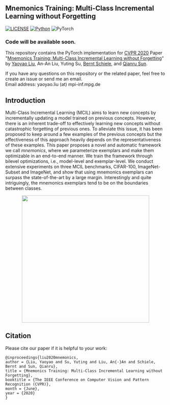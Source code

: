 ## Mnemonics Training: Multi-Class Incremental Learning without Forgetting

[![LICENSE](https://img.shields.io/badge/license-MIT-green)](https://github.com/yaoyao-liu/mnemonics/blob/master/LICENSE)
[![Python](https://img.shields.io/badge/python-3.7-blue.svg)](https://www.python.org/)
![PyTorch](https://img.shields.io/badge/pytorch-1.2.0-%237732a8)

### Code will be available soon. 

This repository contains the PyTorch implementation for [CVPR 2020](http://cvpr2020.thecvf.com/) Paper "[Mnemonics Training: Multi-Class Incremental Learning without Forgetting](https://arxiv.org/pdf/2002.10211.pdf)" by [Yaoyao Liu](https://yyliu.net/), An-An Liu, Yuting Su, [Bernt Schiele](https://www.mpi-inf.mpg.de/departments/computer-vision-and-multimodal-computing/people/bernt-schiele/), and [Qianru Sun](https://qianrusun1015.github.io).

If you have any questions on this repository or the related paper, feel free to create an issue or send me an email. 
<br>
Email address: yaoyao.liu (at) mpi-inf.mpg.de

## Introduction

Multi-Class Incremental Learning (MCIL) aims to learn new concepts by incrementally updating a model trained on previous concepts. However, there is an inherent trade-off to effectively learning new concepts without catastrophic forgetting of previous ones. To alleviate this issue, it has been proposed to keep around a few examples of the previous concepts but the effectiveness of this approach heavily depends on the representativeness of these examples. This paper proposes a novel and automatic framework we call *mnemonics*, where we parameterize exemplars and make them optimizable in an end-to-end manner. We train the framework through bilevel optimizations, i.e., model-level and exemplar-level. We conduct extensive experiments on three MCIL benchmarks, CIFAR-100, ImageNet-Subset and ImageNet, and show that using mnemonics exemplars can surpass the state-of-the-art by a large margin. Interestingly and quite intriguingly, the mnemonics exemplars tend to be on the boundaries between classes.


<p align="center">
    <img src="https://yyliu.net/images/misc/mnemonics.png" width="400"/>
</p>

## Citation

Please cite our paper if it is helpful to your work:

```
@inproceedings{liu2020mnemonics,
author = {Liu, Yaoyao and Su, Yuting and Liu, An{-}An and Schiele, Bernt and Sun, Qianru},
title = {Mnemonics Training: Multi-Class Incremental Learning without Forgetting},
booktitle = {The IEEE Conference on Computer Vision and Pattern Recognition (CVPR)},
month = {June},
year = {2020}
}
```
